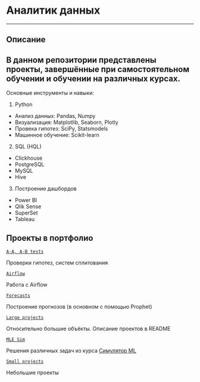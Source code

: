 # Аналитик данных
---
## Описание
В данном репозитории представлены проекты, завершённые при самостоятельном обучении и обучении на различных курсах.
--
Основные инструменты и навыки:
 1. Python
  - Анализ данных: Pandas, Numpy
  - Визуализация: Matplotlib, Seaborn, Plotly
  - Провека гипотез: SciPy, Statsmodels
  - Машинное обучение: Scikit-learn
 2. SQL (HQL)
  - Clickhouse
  - PostgreSQL
  - MySQL
  - Hive
 3. Построение дашбордов
  - Power BI
  - Qlik Sense
  - SuperSet
  - Tableau

## Проекты в портфолио

[`A-A, A-B tests`](https://github.com/TacticalTarsier/crispy-octo-waffle/tree/main/A-A%2C%20A-B%20tests)

Проверки гипотез, систем сплитования

[`Airflow`](https://github.com/TacticalTarsier/crispy-octo-waffle/tree/main/Airflow)

Работа с Airflow

[`Forecasts`](https://github.com/TacticalTarsier/crispy-octo-waffle/tree/main/Forecasts)

Построение прогнозов (в основном с помощью Prophet)

[`Large projects`](https://github.com/TacticalTarsier/crispy-octo-waffle/tree/main/Large%20projects)

Относительно большие объёкты. Описание проектов в README 

[`MLE Sim`](https://github.com/TacticalTarsier/crispy-octo-waffle/tree/main/MLE%20Sim)

Решения различных задач из курса [Симулятор ML](https://karpov.courses/simulator-ml)

[`Small projects`](https://github.com/TacticalTarsier/crispy-octo-waffle/tree/main/Small%20projects)

Небольшие проекты
